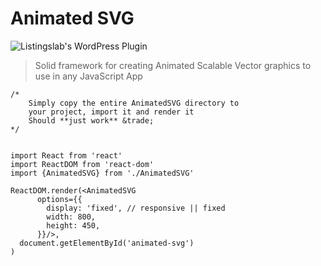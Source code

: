 # Animated SVG

![Listingslab's WordPress Plugin](https://raw.githubusercontent.com/listingslab-software/listingslab/develop/listingslab/public/svg/headers/listingslab-plugin.svg)

> Solid framework for creating Animated Scalable Vector graphics to use in any JavaScript App

```
/*
	Simply copy the entire AnimatedSVG directory to 
	your project, import it and render it
	Should **just work** &trade;
*/


import React from 'react'
import ReactDOM from 'react-dom'
import {AnimatedSVG} from './AnimatedSVG'

ReactDOM.render(<AnimatedSVG 
      options={{
      	display: 'fixed', // responsive || fixed
        width: 800,
        height: 450,
      }}/>,
  document.getElementById('animated-svg')
)

```
